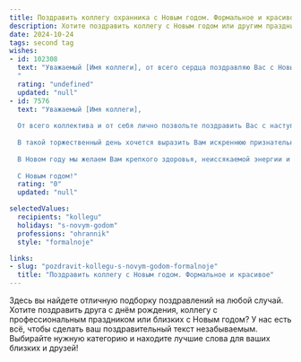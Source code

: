 ```yaml
---
title: Поздравить коллегу охранника с Новым годом. Формальное и красивое
description: Хотите поздравить коллегу с Новым годом или другим праздником? Наш ИИ создаст незабываемое поздравление, а вы обязательно выделитесь среди других.  
date: 2024-10-24
tags: second tag
wishes:
- id: 102308
  text: "Уважаемый [Имя коллеги], от всего сердца поздравляю Вас с Новым годом!  Желаю Вам крепкого здоровья, семейного благополучия и успехов в Важной и ответственной работе. Пусть наступающий год будет полон позитивных моментов и ярких событий. Благодарю за Вашу добросовестную службу и желаю Вам спокойных и безопасных дежурств. С Новым годом!
  "
  rating: "undefined"
  updated: "null"
- id: 7576
  text: "Уважаемый [Имя коллеги],
  
  От всего коллектива и от себя лично позвольте поздравить Вас с наступающим Новым годом!
  
  В такой торжественный день хочется выразить Вам искреннюю признательность за Ваш нелегкий и ответственный труд. Ваш бдительный глаз и профессионализм оберегают порядок и спокойствие нашего предприятия. Благодаря Вашей самоотверженности и преданности делу мы можем ощущать себя в безопасности.
  
  В Новом году мы желаем Вам крепкого здоровья, неиссякаемой энергии и успешного выполнения всех поставленных задач. Пусть каждый день приносит Вам чувство удовлетворения от осознания того, что Вы вносите неоценимый вклад в благополучие коллектива и общества.
  
  С Новым годом!"
  rating: "0"
  updated: "null"

selectedValues:
  recipients: "kollegu"
  holidays: "s-novym-godom"
  professions: "ohrannik"
  style: "formalnoje"

links:
- slug: "pozdravit-kollegu-s-novym-godom-formalnoje"
  title: "Поздравить коллегу с Новым годом. Формальное и красивое"
---
```


Здесь вы найдете отличную подборку поздравлений на любой случай. 
Хотите поздравить друга с днём рождения, коллегу с профессиональным праздником или близких с Новым годом? У нас есть всё, чтобы сделать ваш поздравительный текст незабываемым. Выбирайте нужную категорию и находите лучшие слова для ваших близких и друзей!
